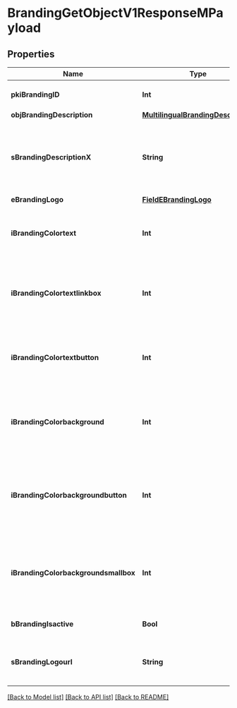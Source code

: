 # BrandingGetObjectV1ResponseMPayload

## Properties
Name | Type | Description | Notes
------------ | ------------- | ------------- | -------------
**pkiBrandingID** | **Int** | The unique ID of the Branding | 
**objBrandingDescription** | [**MultilingualBrandingDescription**](MultilingualBrandingDescription.md) |  | 
**sBrandingDescriptionX** | **String** | The Description of the Branding in the language of the requester | 
**eBrandingLogo** | [**FieldEBrandingLogo**](FieldEBrandingLogo.md) |  | 
**iBrandingColortext** | **Int** | The color of the text. This is a RGB color converted into integer | 
**iBrandingColortextlinkbox** | **Int** | The color of the text in the link box. This is a RGB color converted into integer | 
**iBrandingColortextbutton** | **Int** | The color of the text in the button. This is a RGB color converted into integer | 
**iBrandingColorbackground** | **Int** | The color of the background. This is a RGB color converted into integer | 
**iBrandingColorbackgroundbutton** | **Int** | The color of the background of the button. This is a RGB color converted into integer | 
**iBrandingColorbackgroundsmallbox** | **Int** | The color of the background of the small box. This is a RGB color converted into integer | 
**bBrandingIsactive** | **Bool** | Whether the Branding is active or not | 
**sBrandingLogourl** | **String** | The url of the picture used as logo in the Branding | [optional] 

[[Back to Model list]](../README.md#documentation-for-models) [[Back to API list]](../README.md#documentation-for-api-endpoints) [[Back to README]](../README.md)


